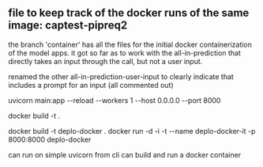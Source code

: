 ## file to keep track of the docker runs of the same image: captest-pipreq2

the branch 'container' has all the files for the initial docker containerization of the model apps.  it got so far as to work with the all-in-prediction that directly takes an input through the call, but not a user input.

renamed the other all-in-prediction-user-input to clearly indicate that includes a prompt for an input (all commented out)


uvicorn main:app --reload --workers 1 --host 0.0.0.0 --port 8000

docker build -t <name of image> .


docker build -t deplo-docker . 
docker run -d -i -t --name deplo-docker-it  -p 8000:8000 deplo-docker

can run on simple uvicorn from cli
can build and run a docker container
